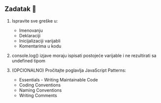 ## Zadatak 📝

1. Ispravite sve greške u:
	 - Imenovanju
	 - Deklaraciji
	 - Inicijalizaciji varijabli
	 - Komentarima u kodu

2. console.log() izjave moraju ispisati postojeće varijable i ne rezultirati sa undefined tipom

3. (OPCIONALNO) Pročitajte poglavlja JavaScript Patterns: 
	- Essentials - Writing Maintainable Code
	- Coding Conventions
	- Naming Conventions
	- Writing Comments


